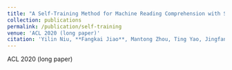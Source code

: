 ```yaml
---
title: "A Self-Training Method for Machine Reading Comprehension with Soft Evidence Extraction"
collection: publications
permalink: /publication/self-training
venue: 'ACL 2020 (long paper)'
citation: 'Yilin Niu, **Fangkai Jiao**, Mantong Zhou, Ting Yao, Jingfang Xu and Minlie Huang. (2020). &quot;A Self-Training Method for Machine Reading Comprehension with Soft Evidence Extraction.&quot; <i>ACL</i>.'
---
```


ACL 2020 (long paper)
